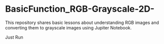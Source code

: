 # BasicFunction_RGB-Grayscale-2D-
This repository shares basic lessons about understanding RGB images and converting them to grayscale images using Jupiter Notebook.

Just Run 
